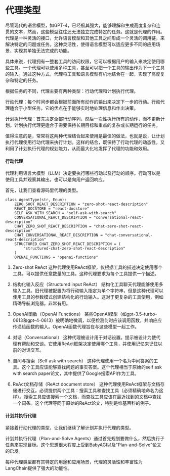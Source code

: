 #  代理类型

尽管现代的语言模型，如GPT-4，已经极其强大，能够理解和生成高度复杂和连贯的文本，然而，这些模型往往还无法独立完成特定的任务。这就是代理的作用。代理是一种灵活的接口，允许语言模型和其他工具之间形成一个灵活的调用链，来解决特定的问题或任务。这种灵活性，使得语言模型可以适应更多不同的应用场景，实现其单独无法完成的功能。

具体来说，代理拥有一整套工具的访问权限，它可以根据用户的输入来决定使用哪些工具。一个代理可以使用多种工具，甚至可以把一个工具的输出作为下一个工具的输入。通过这种方式，代理将工具和语言模型有机地结合在一起，实现了高度复杂和特定的任务。

根据任务的不同，代理主要有两种类型：行动代理和计划执行代理。

行动代理：每个时间步都会根据前面所有动作的输出来决定下一步的行动。行动代理适合于小型任务，它的优点在于能够实时地处理信息和作出决策。

计划执行代理：首先决定全部行动序列，然后一次性执行所有的动作，而不更新计划。计划执行代理更适合于需要保持长期目标和重点的复杂或长期运行的任务。

值得注意的是，常常将这两种代理结合起来使用是最佳的做法，也就是说，让计划执行代理使用行动代理来执行计划。这样的结合，既保持了行动代理的动态性，又利用了计划执行代理的规划能力，从而最大化地发挥了代理的功能和效用。


####   行动代理

代理利用语言大模型（LLM）决定要执行哪些行动以及行动的顺序。行动可以是使用工具并观察其输出，也可以是向用户返回响应。

首先，让我们查看源码里代理的类型。

```
class AgentType(str, Enum):
    ZERO_SHOT_REACT_DESCRIPTION = "zero-shot-react-description"
    REACT_DOCSTORE = "react-docstore"
    SELF_ASK_WITH_SEARCH = "self-ask-with-search"
    CONVERSATIONAL_REACT_DESCRIPTION = "conversational-react-description"
    CHAT_ZERO_SHOT_REACT_DESCRIPTION = "chat-zero-shot-react-description"
    CHAT_CONVERSATIONAL_REACT_DESCRIPTION = "chat-conversational-react-description"
    STRUCTURED_CHAT_ZERO_SHOT_REACT_DESCRIPTION = (
        "structured-chat-zero-shot-react-description"
    )
    OPENAI_FUNCTIONS = "openai-functions"
```    

1. Zero-shot ReAct
这种代理使用ReAct框架，仅根据工具的描述决定使用哪个工具。可以提供任意数量的工具。这种代理要求为每个工具提供一个描述。

2. 结构化输入反应（Structured input ReAct）
结构化工具聊天代理能够使用多输入工具。旧代理被配置为将行动输入指定为单个字符串，但是这种代理可以使用工具的参数模式创建结构化的行动输入。这对于更复杂的工具使用，例如精确导航浏览器，非常有用。

3. OpenAI函数（OpenAI Functions）
某些OpenAI模型（如gpt-3.5-turbo-0613和gpt-4-0613）被明确地微调，以便检测何时应该调用函数，并响应应传递给函数的输入。OpenAI函数代理旨在与这些模型一起工作。

4. 对话（Conversational）
这种代理被设计用于对话设置。提示被设计为使代理有帮助和交谈。它使用ReAct框架决定使用哪个工具，并使用记忆来记住以前的对话交互。

5. 自问与搜索（Self ask with search）
这种代理使用一个名为中间答案的工具。这个工具应该能够查找问题的事实答案。这个代理相当于原始的self ask with search paper论文，其中提供了Google搜索API作为工具。

6. ReAct文档存储（ReAct document store）
这种代理使用ReAct框架与文档存储进行交互。必须提供两个工具：搜索工具和查找工具（必须精确地命名为这样）。搜索工具应该搜索一个文档，而查找工具应该在最近找到的文档中查找一个词条。这个代理等同于原始的ReAct论文，特别是维基百科的例子。

####   计划并执行代理

紧接着行动代理的类型，让我们继续了解计划并执行代理的类型。

计划并执行代理（Plan-and-Solve Agents）通过首先规划要做什么，然后执行子任务来实现目标。这个思想很大程度上受到BabyAGI以及"Plan-and-Solve"论文的启发。

每种代理类型都有其特定的用途和应用场景，代理的灵活性和丰富性为LangChain提供了强大的功能性。
